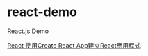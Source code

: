 # react-demo
React.js Demo

[React 使用Create React App建立React應用程式](https://matthung0807.blogspot.com/2021/07/react-create-react-app.html)
